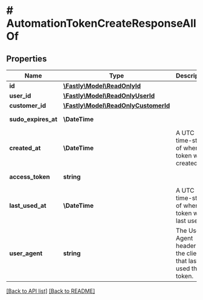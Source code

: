 # # AutomationTokenCreateResponseAllOf

## Properties

Name | Type | Description | Notes
------------ | ------------- | ------------- | -------------
**id** | [**\Fastly\Model\ReadOnlyId**](ReadOnlyId.md) |  | [optional] 
**user_id** | [**\Fastly\Model\ReadOnlyUserId**](ReadOnlyUserId.md) |  | [optional] 
**customer_id** | [**\Fastly\Model\ReadOnlyCustomerId**](ReadOnlyCustomerId.md) |  | [optional] 
**sudo_expires_at** | **\DateTime** |  | [optional] [readonly] 
**created_at** | **\DateTime** | A UTC time-stamp of when the token was created. | [optional] [readonly] 
**access_token** | **string** |  | [optional] [readonly] 
**last_used_at** | **\DateTime** | A UTC time-stamp of when the token was last used. | [optional] [readonly] 
**user_agent** | **string** | The User-Agent header of the client that last used the token. | [optional] 


[[Back to API list]](../../README.md#endpoints) [[Back to README]](../../README.md)
